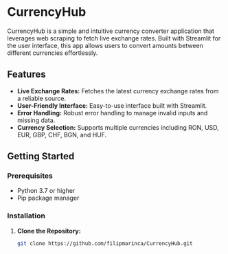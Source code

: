 # CurrencyHub

CurrencyHub is a simple and intuitive currency converter application that leverages web scraping to fetch live exchange rates. Built with Streamlit for the user interface, this app allows users to convert amounts between different currencies effortlessly.

## Features

- **Live Exchange Rates:** Fetches the latest currency exchange rates from a reliable source.
- **User-Friendly Interface:** Easy-to-use interface built with Streamlit.
- **Error Handling:** Robust error handling to manage invalid inputs and missing data.
- **Currency Selection:** Supports multiple currencies including RON, USD, EUR, GBP, CHF, BGN, and HUF.

## Getting Started

### Prerequisites

- Python 3.7 or higher
- Pip package manager

### Installation

1. **Clone the Repository:**
   ```bash
   git clone https://github.com/filipmarinca/CurrencyHub.git